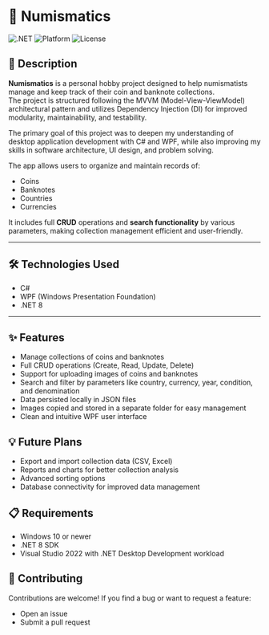 # 📘 Numismatics

![.NET](https://img.shields.io/badge/.NET-8.0-blueviolet)
![Platform](https://img.shields.io/badge/Platform-Windows-blue)
![License](https://img.shields.io/badge/License-MIT-green)

## 🧾 Description

**Numismatics** is a personal hobby project designed to help numismatists manage and keep track of their coin and banknote collections.  
The project is structured following the MVVM (Model-View-ViewModel) architectural pattern and utilizes Dependency Injection (DI) for improved modularity, maintainability, and testability.

The primary goal of this project was to deepen my understanding of desktop application development with C# and WPF, while also improving my skills in software architecture, UI design, and problem solving.

The app allows users to organize and maintain records of:


- Coins
- Banknotes
- Countries
- Currencies

It includes full **CRUD** operations and **search functionality** by various parameters, making collection management efficient and user-friendly.

---

## 🛠️ Technologies Used

- C#
- WPF (Windows Presentation Foundation)
- .NET 8

---

## ✨ Features

- Manage collections of coins and banknotes
- Full CRUD operations (Create, Read, Update, Delete)
- Support for uploading images of coins and banknotes
- Search and filter by parameters like country, currency, year, condition, and denomination
- Data persisted locally in JSON files
- Images copied and stored in a separate folder for easy management
- Clean and intuitive WPF user interface

## 💡 Future Plans

- Export and import collection data (CSV, Excel)
- Reports and charts for better collection analysis
- Advanced sorting options
- Database connectivity for improved data management

## 📋 Requirements

- Windows 10 or newer
- .NET 8 SDK
- Visual Studio 2022 with .NET Desktop Development workload

## 🤝 Contributing

Contributions are welcome!
If you find a bug or want to request a feature:

- Open an issue
- Submit a pull request
